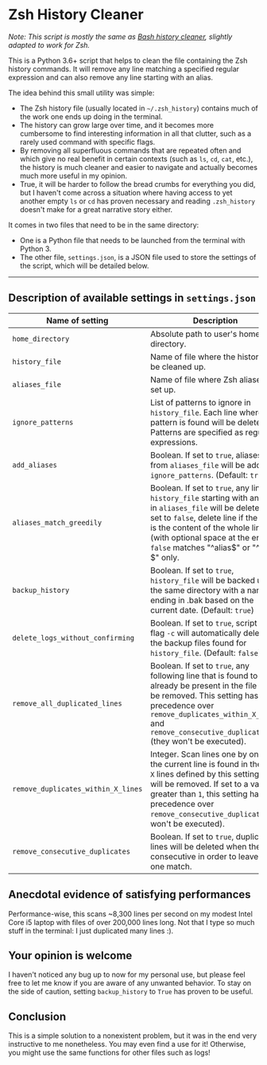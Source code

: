 # Zsh History Cleaner

_Note: This script is mostly the same as
[Bash history cleaner](https://github.com/sglavoie/python-utilities/tree/master/bash_history_cleaner),
slightly adapted to work for Zsh._

This is a Python 3.6+ script that helps to clean the file containing the Zsh
history commands. It will remove any line matching a specified regular
expression and can also remove any line starting with an alias.

The idea behind this small utility was simple:

- The Zsh history file (usually located in `~/.zsh_history`) contains much of
  the work one ends up doing in the terminal.
- The history can grow large over time, and it becomes more cumbersome to find
  interesting information in all that clutter, such as a rarely used command
  with specific flags.
- By removing all superfluous commands that are repeated often and which give
  no real benefit in certain contexts (such as `ls`, `cd`, `cat`, etc.), the
  history is much cleaner and easier to navigate and actually becomes much more
  useful in my opinion.
- True, it will be harder to follow the bread crumbs for everything you did,
  but I haven't come across a situation where having access to yet another
  empty `ls` or `cd` has proven necessary and reading `.zsh_history` doesn't
  make for a great narrative story either.

It comes in two files that need to be in the same directory:

- One is a Python file that needs to be launched from the terminal with Python 3.
- The other file, `settings.json`, is a JSON file used to store the settings of
  the script, which will be detailed below.

---

## Description of available settings in `settings.json`

| Name of setting                    | Description                                                                                                                                                                                                                                                                  |
|------------------------------------|------------------------------------------------------------------------------------------------------------------------------------------------------------------------------------------------------------------------------------------------------------------------------|
| `home_directory`                   | Absolute path to user's home directory.                                                                                                                                                                                                                                      |
| `history_file`                     | Name of file where the history will be cleaned up.                                                                                                                                                                                                                           |
| `aliases_file`                     | Name of file where Zsh aliases are set up.                                                                                                                                                                                                                                   |
| `ignore_patterns`                  | List of patterns to ignore in `history_file`. Each line where a pattern is found will be deleted. Patterns are specified as regular expressions.                                                                                                                             |
| `add_aliases`                      | Boolean. If set to `true`, aliases from `aliases_file` will be added to `ignore_patterns`. (Default: `true`)                                                                                                                                                                 |
| `aliases_match_greedily`           | Boolean. If set to `true`, any line in `history_file` starting with an alias in `aliases_file` will be deleted. If set to `false`, delete line if the alias is the content of the whole line (with optional space at the end): `false` matches "^alias$" or "^alias $" only. |
| `backup_history`                   | Boolean. If set to `true`, `history_file` will be backed up in the same directory with a name ending in .bak based on the current date. (Default: `true`)                                                                                                                    |
| `delete_logs_without_confirming`   | Boolean. If set to `true`, script with flag `-c` will automatically delete all the backup files found for `history_file`. (Default: `false`)                                                                                                                                 |
| `remove_all_duplicated_lines`      | Boolean. If set to `true`, any following line that is found to already be present in the file will be removed. This setting has precedence over `remove_duplicates_within_X_lines` and `remove_consecutive_duplicates` (they won't be executed).                             |
| `remove_duplicates_within_X_lines` | Integer. Scan lines one by one. If the current line is found in the next `X` lines defined by this setting, it will be removed. If set to a value greater than `1`, this setting has precedence over `remove_consecutive_duplicates` (it won't be executed).                 |
| `remove_consecutive_duplicates`    | Boolean. If set to `true`, duplicated lines will be deleted when they are consecutive in order to leave only one match.                                                                                                                                                      |

## Anecdotal evidence of satisfying performances

Performance-wise, this scans ~8,300 lines per second on my modest Intel Core i5 laptop with files of over 200,000 lines long. Not that I type so much stuff in the terminal: I just duplicated many lines :).

## Your opinion is welcome

I haven't noticed any bug up to now for my personal use, but please feel free
to let me know if you are aware of any unwanted behavior. To stay on the side
of caution, setting `backup_history` to `True` has proven to be useful.

## Conclusion

This is a simple solution to a nonexistent problem, but it was in the end very
instructive to me nonetheless. You may even find a use for it! Otherwise, you
might use the same functions for other files such as logs!
